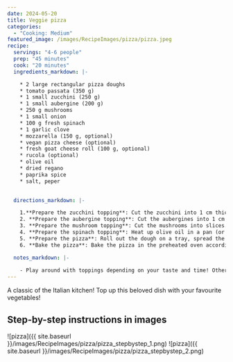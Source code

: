 ```yaml
---
date: 2024-05-20
title: Veggie pizza
categories:
  - "Cooking: Medium"
featured_image: /images/RecipeImages/pizza/pizza.jpeg
recipe:
  servings: "4-6 people"
  prep: "45 minutes"
  cook: "20 minutes"
  ingredients_markdown: |-

    * 2 large rectangular pizza doughs
    * tomato passata (350 g)
    * 1 small zucchini (250 g)
    * 1 small aubergine (200 g)
    * 250 g mushrooms
    * 1 small onion
    * 100 g fresh spinach
    * 1 garlic clove
    * mozzarella (150 g, optional)
    * vegan pizza cheese (optional)
    * fresh goat cheese roll (100 g, optional)
    * rucola (optional)
    * olive oil
    * dried regano
    * paprika spice
    * salt, peper

  
  directions_markdown: |-

    1.**Prepare the zucchini topping**: Cut the zucchini into 1 cm thick and 5 cm long slices. Heat up olive oil in a pan and fry the zucchini slices on both sides. They should turn slightly brown on both sides. Optionally, season with oregano and paprika spice.
    2. **Prepare the aubergine topping**: Cut the aubergines into 1 cm thick slices. Carve the aubergines crosswise with a knife (see picture) without cutting through. Prepare an oil marinade by mixing 3 tbsp of olive oil, 1/2 tbsp of oregano, 1 tsp of paprika spice and 1/2 tsp of salt. Brush the slices with the marinade and set aside.
    3. **Prepare the mushroom topping**: Cut the mushrooms into slices. Peel the onion and cut into small dices. Heat up olive oil in a pan. First fry the onion and then add the mushrooms. Fry until most of the water has evaporated. Season with pepper.
    4. **Prepare the spinach topping**: Heat up olive oil in a pan (or reuse the pan from the zucchini frying) and fry the pressed or finely minced garlic clove for less than a minute (it should not turn brown). Add the spinach and cook for a few minutes until it is cooked.
    5. **Prepare the pizza**: Roll out the dough on a tray, spread the tomato sauce and season with oregano. Spread the toppings and optionally cover with mozarella or vegan cheese. The pizza can also be left without cheese since the vegetables are roasted and/or covered in oil. For a goat cheese topping, leave one part of the pizza empty.
    6. **Bake the pizza**: Bake the pizza in the preheated oven according to the dough packaging instructions. It should be around 240°C for an oven with top and bottom heating and 220°C for a convection oven. For the goat cheese option, cut the goat cheese into slices and add it to the pizza after 10 minutes of baking. After the pizza turns golden, take it out and optionally serve with rucola. 

  notes_markdown: |-
    
    - Play around with toppings depending on your taste and time! Other great veggie toppings include mais, bell pepper, artichoke, cherry tomatoes, olives and red onions.
---
```


A classic of the Italian kitchen! Top up this beloved dish with your favourite vegetables!

<h2>Step-by-step instructions in images</h2>

![pizza]({{ site.baseurl }}/images/RecipeImages/pizza/pizza_stepbystep_1.png)
![pizza]({{ site.baseurl }}/images/RecipeImages/pizza/pizza_stepbystep_2.png)